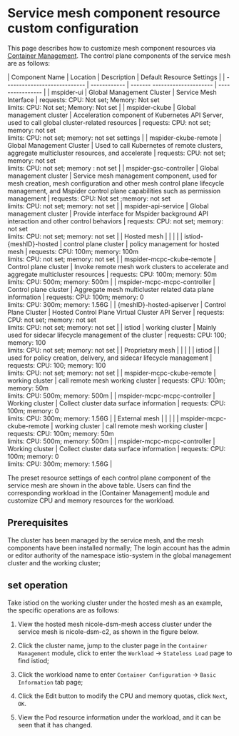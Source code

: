 # Service mesh component resource custom configuration

This page describes how to customize mesh component resources via [Container Management](../../../kpanda/user-guide/workloads/create-deployment.md).
The control plane components of the service mesh are as follows:

| Component Name | Location | Description | Default Resource Settings |
| ---------------------------- | ------------ | ------- --------------------- | ---------------- |
| mspider-ui | Global Management Cluster | Service Mesh Interface | requests: CPU: Not set; Memory: Not set<br> limits: CPU: Not set; Memory: Not set |
| mspider-ckube | Global management cluster | Acceleration component of Kubernetes API Server, used to call global cluster-related resources | requests: CPU: not set; memory: not set<br/> limits: CPU: not set; memory: not set settings |
| mspider-ckube-remote | Global Management Cluster | Used to call Kubernetes of remote clusters, aggregate multicluster resources, and accelerate | requests: CPU: not set; memory: not set<br/> limits: CPU: not set; memory : not set |
| mspider-gsc-controller | Global management cluster | Service mesh management component, used for mesh creation, mesh configuration and other mesh control plane lifecycle management, and Mspider control plane capabilities such as permission management | requests: CPU: Not set ;memory: not set<br/>limits: CPU: not set; memory: not set |
| mspider-api-service | Global management cluster | Provide interface for Mspider background API interaction and other control behaviors | requests: CPU: not set; memory: not set <br/>limits: CPU: not set; memory: not set |
| Hosted mesh | | | |
| istiod-{meshID}-hosted | control plane cluster | policy management for hosted mesh | requests: CPU: 100m; memory: 100m <br/>limits: CPU: not set; memory: not set |
| mspider-mcpc-ckube-remote | Control plane cluster | Invoke remote mesh work clusters to accelerate and aggregate multicluster resources | requests: CPU: 100m; memory: 50m<br/>limits: CPU: 500m; memory: 500m |
| mspider-mcpc-mcpc-controller | Control plane cluster | Aggregate mesh multicluster related data plane information | requests: CPU: 100m; memory: 0<br/> limits: CPU: 300m; memory: 1.56G |
| {meshID}-hosted-apiserver | Control Plane Cluster | Hosted Control Plane Virtual Cluster API Server | requests: CPU: not set; memory: not set<br/> limits: CPU: not set; memory: not set |
| istiod | working cluster | Mainly used for sidecar lifecycle management of the cluster | requests: CPU: 100; memory: 100<br/> limits: CPU: not set; memory: not set |
| Proprietary mesh | | | |
| istiod | | used for policy creation, delivery, and sidecar lifecycle management | requests: CPU: 100; memory: 100<br/> limits: CPU: not set; memory: not set |
| mspider-mcpc-ckube-remote | working cluster | call remote mesh working cluster | requests: CPU: 100m; memory: 50m<br/> limits: CPU: 500m; memory: 500m |
| mspider-mcpc-mcpc-controller | Working cluster | Collect cluster data surface information | requests: CPU: 100m; memory: 0<br/> limits: CPU: 300m; memory: 1.56G |
| External mesh | | | |
| mspider-mcpc-ckube-remote | working cluster | call remote mesh working cluster | requests: CPU: 100m; memory: 50m<br/> limits: CPU: 500m; memory: 500m |
| mspider-mcpc-mcpc-controller | Working cluster | Collect cluster data surface information | requests: CPU: 100m; memory: 0<br/> limits: CPU: 300m; memory: 1.56G |

The preset resource settings of each control plane component of the service mesh are shown in the above table. Users can find the corresponding workload in the [Container Management] module and customize CPU and memory resources for the workload.

## Prerequisites

The cluster has been managed by the service mesh, and the mesh components have been installed normally;
The login account has the admin or editor authority of the namespace istio-system in the global management cluster and the working cluster;

## set operation

Take istiod on the working cluster under the hosted mesh as an example, the specific operations are as follows:

1. View the hosted mesh nicole-dsm-mesh access cluster under the service mesh is nicole-dsm-c2, as shown in the figure below.


2. Click the cluster name, jump to the cluster page in the `Container Management` module, click to enter the `Workload` -> `Stateless Load` page to find istiod;


3. Click the workload name to enter `Container Configuration` -> `Basic Information` tab page;


4. Click the Edit button to modify the CPU and memory quotas, click `Next`, `OK`.

5. View the Pod resource information under the workload, and it can be seen that it has changed.
